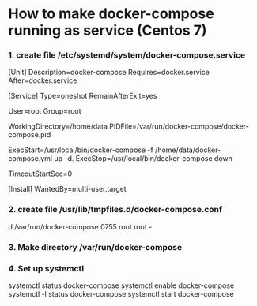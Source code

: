 # How to make docker-compose running as service (Centos 7)

### 1. create file /etc/systemd/system/docker-compose.service

[Unit]
Description=docker-compose
Requires=docker.service
After=docker.service

[Service]
Type=oneshot
RemainAfterExit=yes

User=root
Group=root

WorkingDirectory=/home/data
PIDFile=/var/run/docker-compose/docker-compose.pid

ExecStart=/usr/local/bin/docker-compose -f /home/data/docker-compose.yml up -d.
ExecStop=/usr/local/bin/docker-compose down

TimeoutStartSec=0

[Install]
WantedBy=multi-user.target


### 2. create file /usr/lib/tmpfiles.d/docker-compose.conf

d /var/run/docker-compose 0755 root root -

### 3. Make directory /var/run/docker-compose

### 4. Set up systemctl 

systemctl status docker-compose
systemctl enable docker-compose
systemctl -l status docker-compose
systemctl start docker-compose 

